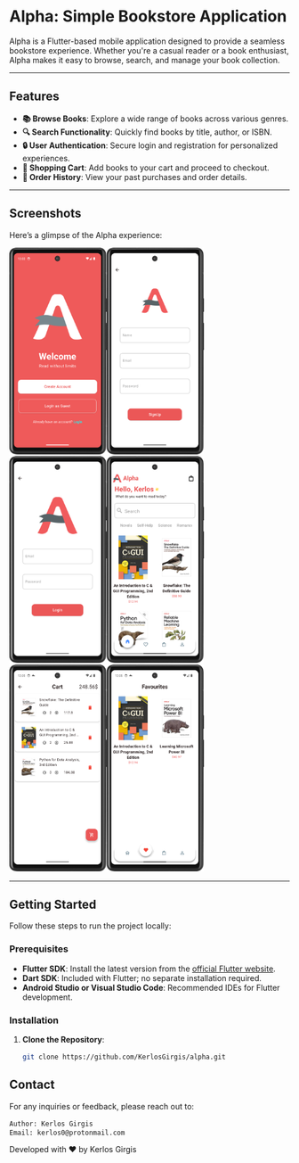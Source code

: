 # Alpha: Simple Bookstore Application

Alpha is a Flutter-based mobile application designed to provide a seamless bookstore experience. Whether you're a casual reader or a book enthusiast, Alpha makes it easy to browse, search, and manage your book collection.

---

## Features

- **📚 Browse Books**: Explore a wide range of books across various genres.
- **🔍 Search Functionality**: Quickly find books by title, author, or ISBN.
- **🔒 User Authentication**: Secure login and registration for personalized experiences.
- **🛒 Shopping Cart**: Add books to your cart and proceed to checkout.
- **📜 Order History**: View your past purchases and order details.

---

## Screenshots

Here’s a glimpse of the Alpha experience:

<img width="175" alt="1.png" src="screenshots%2F1.png"/><img width="175" alt="2.png" src="screenshots%2F2.png"/><img width="175" alt="3.png" src="screenshots%2F3.png"/><img width="175" alt="4.png" src="screenshots%2F4.png"/><img width="175" alt="5.png" src="screenshots%2F5.png"/><img width="175" alt="6.png" src="screenshots%2F6.png"/>

---

## Getting Started

Follow these steps to run the project locally:

### Prerequisites

- **Flutter SDK**: Install the latest version from the [official Flutter website](https://flutter.dev/docs/get-started/install).
- **Dart SDK**: Included with Flutter; no separate installation required.
- **Android Studio or Visual Studio Code**: Recommended IDEs for Flutter development.

### Installation

1. **Clone the Repository**:

   ```bash
   git clone https://github.com/KerlosGirgis/alpha.git
## Contact
For any inquiries or feedback, please reach out to:

    Author: Kerlos Girgis
    Email: kerlos0@protonmail.com
    
Developed with ❤️ by Kerlos Girgis
